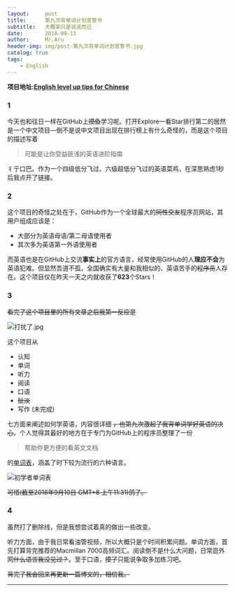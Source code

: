 ```yaml
---
layout:     post
title:      第九次背单词计划宣誓书
subtitle:   大概率只是说说而已
date:       2018-09-11
author:     Mr.Aru
header-img: img/post-第九次背单词计划宣誓书.jpg
catalog: true
tags:
    - English
---
```


**项目地址:[English level up tips for Chinese](https://github.com/byoungd/English-level-up-tips-for-Chinese)**

### 1

今天也和往日一样在GitHub上~~摸鱼~~学习呢。打开Explore一看Star排行第二的居然是一个中文项目―倒不是说中文项目出现在排行榜上有什么奇怪的，而是这个项目的描述写着

> 可能是让你受益匪浅的英语进阶指南

彳亍口巴。作为一个四级低分飞过、六级超低分飞过的英语菜鸡，在深思熟虑1秒后我点开了链接。

### 2

这个项目的奇怪之处在于，GitHub作为一个全球最大的~~同性交友~~程序员网站，其用户组成应该是：

- 大部分为英语母语/第二母语使用者
- 其次多为英语第一外语使用者

而英语也是在GitHub上交流**事实上**的官方语言，经常使用GitHub的人**理应不会**为英语犯难。但显然吾道不孤，全国确实有大量和我相似的、英语苦手的~~程序员~~人存在。这个项目仅在昨天一天之内就收获了**623**个Stars！

### 3

~~看完了这个项目里的所有文章之后我第一反应是~~

![打扰了.jpg](https://www.jiuwa.net/tuku/20180324/ZwegvFxR.jpg)

这个项目从

- 认知
- 单词
- 听力
- 阅读
- 口语
- ~~扯淡~~
- 写作 (未完成)

七方面来阐述如何学英语，内容很详细 ~~，也第九次激起了我背单词学好英语的决心~~。个人觉得其最好的地方在于专门为GitHub上的程序员整理了一份

> 帮助你更方便的看英文文档

的[单词表](https://github.com/byoungd/English-level-up-tips-for-Chinese/tree/master/word-list)，涵盖了时下较为流行的六种语言。

![初学者单词表](https://raw.githubusercontent.com/byoungd/English-level-up-tips-for-Chinese/master/assets/word-list%402x.png)

~~可惜(截至2018年9月10日 GMT+8 上午11:31)鸽了。~~

### 4

虽然打了删除线，但是我想尝试着真的做出一些改变。

听力方面，由于我日常看油管视频，所以大概只是个时间积累问题。单词方面，首先打算背完推荐的Macmillan 7000高频词汇。阅读倒不是什么大问题，日常逛外网~~什么语言我没见过？~~。至于口语，~~摸了~~只能说争取多加练习吧。

~~背完了我会回来再更新一篇博文的，相信我。~~

---
